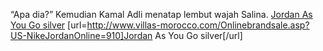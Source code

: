 “Apa dia?”  Kemudian  Kamal Adli menatap lembut  wajah  Salina.
 <a href="http://www.villas-morocco.com/Onlinebrandsale.asp?US-NikeJordanOnline=910" >Jordan As You Go silver</a>
[url=http://www.villas-morocco.com/Onlinebrandsale.asp?US-NikeJordanOnline=910]Jordan As You Go silver[/url]